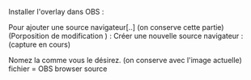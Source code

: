 
Installer l'overlay dans OBS :

Pour ajouter une source navigateur[..] (on conserve cette partie) 
(Porposition de modification ) : Créer une nouvelle source navigateur : (capture en cours)
  
Nomez la comme vous le désirez. (on conserve avec l'image actuelle)
fichier = OBS browser source
